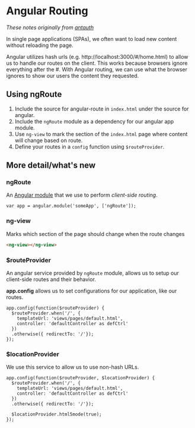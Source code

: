 # Angular Routing

_These notes originally from [antauth](https://github.com/antauth)_

In single page applications (SPAs), we often want to load new content without reloading the page.

Angular utilizes hash urls (e.g. http://localhost:3000/#/home.html) to allow us to handle our routes on the client. This works because browsers ignore everything after the #. With Angular routing, we can use what the browser ignores to show our users the content they requested.

## Using ngRoute

1. Include the source for angular-route in `index.html` under the source for angular.
2. Include the `ngRoute` module as a dependency for our angular app module.
3. Use `ng-view` to mark the section of the `index.html` page where content will change based on route.
4. Define your routes  in a `config` function using `$routeProvider`.

## More detail/what's new

### ngRoute
An [Angular module](https://www.npmjs.com/package/angular-route) that we use to perform *client-side routing*.

```JS
var app = angular.module('someApp', ['ngRoute']);
```

### ng-view
Marks which section of the page should change when the route changes

```HTML
<ng-view></ng-view>
```

### $routeProvider
An angular service provided by `ngRoute` module, allows us to setup our client-side routes and their behavior.

**app.config** allows us to set configurations for our application, like our routes.

```JS
app.config(function($routeProvider) {
  $routeProvider.when('/', {
    templateUrl: 'views/pages/default.html',
    controller: 'defaultController as defCtrl'
  })
  .otherwise({ redirectTo: '/'});
});
```

### $locationProvider
We use this service to allow us to use non-hash URLs.

```JS
app.config(function($routeProvider, $locationProvider) {
  $routeProvider.when('/', {
    templateUrl: 'views/pages/default.html',
    controller: 'defaultController as defCtrl'
  })
  .otherwise({ redirectTo: '/'});

  $locationProvider.html5mode(true);
});
```
